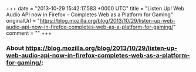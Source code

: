 +++
date = "2013-10-29 15:42:17.583 +0000 UTC"
title = "Listen Up! Web Audio API now in Firefox – Completes Web as a Platform for Gaming"
originalUrl = "https://blog.mozilla.org/blog/2013/10/29/listen-up-web-audio-api-now-in-firefox-completes-web-as-a-platform-for-gaming/"
comment = ""
+++

### About https://blog.mozilla.org/blog/2013/10/29/listen-up-web-audio-api-now-in-firefox-completes-web-as-a-platform-for-gaming/:


